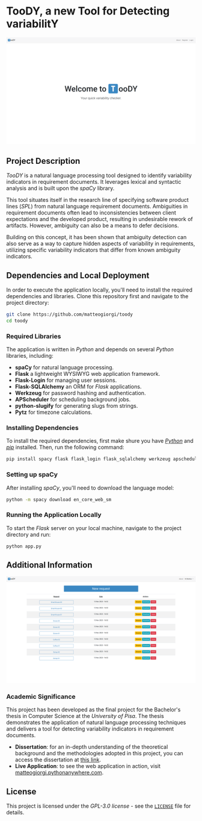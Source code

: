 # TooDY, a new Tool for Detecting variabilitY
![](pagina1-welcome.png)


## Project Description
*TooDY* is a natural language processing tool designed to identify variability indicators in requirement documents. It leverages lexical and syntactic analysis and is built upon the *spaCy* library.

This tool situates itself in the research line of specifying software product lines (*SPL*) from natural language requirement documents. Ambiguities in requirement documents often lead to inconsistencies between client expectations and the developed product, resulting in undesirable rework of artifacts. However, ambiguity can also be a means to defer decisions.

Building on this concept, it has been shown that ambiguity detection can also serve as a way to capture hidden aspects of variability in requirements, utilizing specific variability indicators that differ from known ambiguity indicators.


## Dependencies and Local Deployment
In order to execute the application locally, you'll need to install the required dependencies and libraries. Clone this repository first and navigate to the project directory:
```bash
git clone https://github.com/matteogiorgi/toody
cd toody
```

### Required Libraries
The application is written in *Python* and depends on several *Python* libraries, including:
- **spaCy** for natural language processing.
- **Flask** a lightweight WYSIWYG web application framework.
- **Flask-Login** for managing user sessions.
- **Flask-SQLAlchemy** an ORM for *Flask* applications.
- **Werkzeug** for password hashing and authentication.
- **APScheduler** for scheduling background jobs.
- **python-slugify** for generating slugs from strings.
- **Pytz** for timezone calculations.

### Installing Dependencies
To install the required dependencies, first make shure you have [*Python*](https://www.python.org/downloads/) and [*pip*](https://pip.pypa.io/en/stable/getting-started/) installed. Then, run the following command:
```bash
pip install spacy flask flask_login flask_sqlalchemy werkzeug apscheduler python-slugify pytz
```

### Setting up spaCy
After installing *spaCy*, you'll need to download the language model:
```bash
python -m spacy download en_core_web_sm
```

### Running the Application Locally
To start the *Flask* server on your local machine, navigate to the project directory and run:
```bash
python app.py
```


## Additional Information

![](pagina1-lista.png)

### Academic Significance
This project has been developed as the final project for the Bachelor's thesis in Computer Science at the *University of Pisa*. The thesis demonstrates the application of natural language processing techniques and delivers a tool for detecting variability indicators in requirement documents.

- **Dissertation**: for an in-depth understanding of the theoretical background and the methodologies adopted in this project, you can access the dissertation at [this link](https://github.com/matteogiorgi/toody-dissertation).
- **Live Application**: to see the web application in action, visit [matteogiorgi.pythonanywhere.com](https://matteogiorgi.pythonanywhere.com/).


## License
This project is licensed under the *GPL-3.0 license* - see the [`LICENSE`](LICENSE) file for details.
